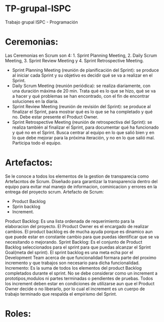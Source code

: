 # TP-grupal-ISPC
Trabajo grupal ISPC - Programación

# Ceremonias:
Las Ceremonias en Scrum son 4: 1.	Sprint Planning Meeting, 2.	Daily Scrum Meeting, 3. Sprint Review Meeting y 4. Sprint Retrospective Meeting.

-	Sprint Planning Meeting (reunión de planificación del Sprint): se produce al iniciar cada Sprint y su objetivo es decidir qué se va a realizar en el Sprint.
-	Daily Scrum Meeting (reunión periódica): se realiza diariamente, con una duración máxima de 20 min. Trata qué es lo que se hizo, qué se va a hacer y qué problemas se han encontrado, con el fin de encontrar soluciones en la diaria.
-	Sprint Review Meeting (reunión de revisión del Sprint): se produce al finalizar el Sprint, para mostrar qué es lo que se ha completado y qué no. Debe estar presente el Product Owner.
-	Sprint Retrospective Meeting (reunión de retrospectiva del Sprint): se realiza también al finalizar el Sprint, para documentar qué ha funcionado y qué no en el Sprint. Busca centrar al equipo en lo que salió bien y en lo que debe mejorar para la próxima iteración, y no en lo que salió mal. Participa todo el equipo.

# Artefactos:
Se le conoce a todos los elementos de la gestion de transparecia como Artefacntos de Scrum. Diseñado para garantizar la transparencia dentro del equipo para evitar mal manejo de informacion, cominicacion y errores en la entrega del proyecto scrum.
Artefacto de Scrum:
- Product Backlog
- Sprin backlog
- Increment.

Product Backlog:
Es una lista ordenada de requerimiento para la elaboracion del proyecto. El Product Owner es el encargado de realizar cambios.
El product backlog es de mucha ayuda porque es dinamico aun que puede estar en constante cambio para que puedas identificar que se va necesitando o mejorando.
Sprint Backlog:
Es el conjunto de Product Backlog seleccionados para el sprint para que puedas alcanzar el Sprint Goal(meta del sprint).
El sprint backlog es una meta echa por el Development Team acerca de que funcionalidad formara parte del proximo incremento y que trabajos son necesario para dicha funcionalidad.
Incremento:
Es la suma de todos los elementos del product Backlog completados durante el sprint.
No se debe considerar como un increment a prototipos,modulos ni partes terminadas o pendientes de pruebas.
Todos los increment deben estar en condiciones de utilizarse aun que el Product Owner decide o no liberarlo, por lo cual el increment es un cuerpo de trabajo terminado que respalda el empirismo del Sprint.
# Roles:
